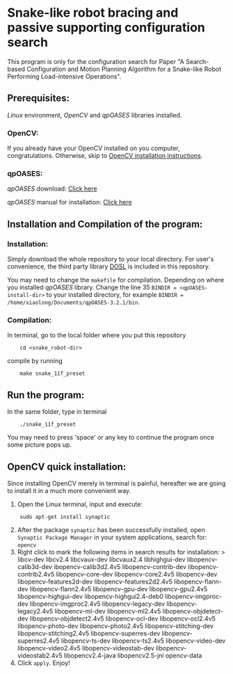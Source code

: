 # Snake-like robot bracing and passive supporting configuration search
This program is only for the configuration search for Paper "A Search-based Configuration and Motion Planning Algorithm for a Snake-like Robot Performing Load-intensive Operations".

Prerequisites:
----------------------------------------
_Linux_ environment, _OpenCV_ and _qpOASES_ libraries installed.
### OpenCV:
If you already have your OpenCV installed on you computer, congratulations. Otherwise, skip to [OpenCV installation instructions](#opencv-quick-installation).

### qpOASES:
_qpOASES_ download: [Click here](https://github.com/coin-or/qpOASES)

_qpOASES_ manual for installation: [Click here](https://www.coin-or.org/qpOASES/doc/3.2/manual.pdf)

Installation and Compilation of the program:
----------------------------------------
### Installation:
Simply download the whole repository to your local directory. For user's convenience, the third party library [DOSL](https://github.com/subh83/DOSL) is included in this repository.

You may need to change the `makefile` for compilation. Depending on where you installed _qpOASES_ library. Change the line 35 `BINDIR = <qpOASES-install-dir>` to your installed directory, for example `BINDIR = /home/xiaolong/Documents/qpOASES-3.2.1/bin`.

### Compilation:
In terminal, go to the local folder where you put this repository 
```
    cd <snake_robot-dir>
```
compile by running
```
    make snake_11f_preset
```

Run the program:
----------------------------------------
In the same folder, type in terminal
```
    ./snake_11f_preset
```
You may need to press 'space' or any key to continue the program once some picture pops up.

OpenCV quick installation:
----------------------------------------
Since installing OpenCV merely in terminal is painful, hereafter we are going to install it in a much more convenient way.
1. Open the Linux terminal, input and execute:
```
    sudo apt-get install synaptic
```
2. After the package `synaptic` has been successfully installed, open `Synaptic Package Manager` in your system applications, search for: `opencv`
3. Right click to mark the following items in search results for installation:
       > libcv-dev
libcv2.4
libcvaux-dev
libcvaux2.4
libhighgui-dev
libopencv-calib3d-dev
ibopencv-calib3d2.4v5
libopencv-contrib-dev
libopencv-contrib2.4v5
libopencv-core-dev
libopencv-core2.4v5
libopencv-dev
libopencv-features2d-dev
libopencv-features2d2.4v5
libopencv-flann-dev
libopencv-flann2.4v5
libopencv-gpu-dev
libopencv-gpu2.4v5
libopencv-highgui-dev
libopencv-highgui2.4-deb0
libopencv-imgproc-dev
libopencv-imgproc2.4v5
libopencv-legacy-dev
libopencv-legacy2.4v5
libopencv-ml-dev
libopencv-ml2.4v5
libopencv-objdetect-dev
libopencv-objdetect2.4v5
libopencv-ocl-dev
libopencv-ocl2.4v5
libopencv-photo-dev
libopencv-photo2.4v5
libopencv-stitching-dev
libopencv-stitching2.4v5
libopencv-superres-dev
libopencv-superres2.4v5
libopencv-ts-dev
libopencv-ts2.4v5
libopencv-video-dev
libopencv-video2.4v5
libopencv-videostab-dev
libopencv-videostab2.4v5
libopencv2.4-java
libopencv2.5-jni
opencv-data
3. Click `apply`. Enjoy!
